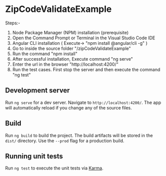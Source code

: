 # ZipCodeValidateExample
Steps:- 
1. Node Package Manager (NPM) installation (prerequisite)
2. Open the Command Prompt or Terminal in the Visual Studio Code IDE
3. Angular CLI installation ( Execute-> "npm install @angular/cli -g" )
4. Go to inside the source folder "/zipCodeValidateExample"
5. Run the command "npm install"
6. After successful installation, Execute command "ng serve"
7. Enter the url in the browser "http://localhost:4200/"
8. Run the test cases. First stop the server and then execute the command "ng test"

## Development server
Run `ng serve` for a dev server. Navigate to `http://localhost:4200/`. The app will automatically reload if you change any of the source files.

## Build
Run `ng build` to build the project. The build artifacts will be stored in the `dist/` directory. Use the `--prod` flag for a production build.

## Running unit tests
Run `ng test` to execute the unit tests via [Karma](https://karma-runner.github.io).

